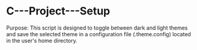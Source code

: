 # C---Project---Setup
Purpose: This script is designed to toggle between dark and light themes and save the selected theme in a configuration file (.theme.config) located in the user's home directory.
